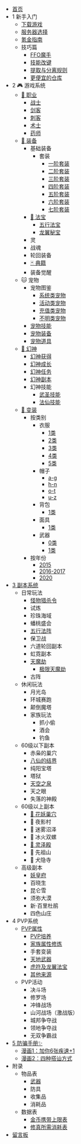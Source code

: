 - [首页](/index)
- 1 新手入门
	- [下载游戏](/start/game_download)
	- [服务器选择](/start/server_choose)
	- [氪金指南](/start/krypton_guide)
	- 技巧篇
		- [FFO魔手](/start/trick/moshou)
		- [技能改键](/start/trick/change_key)
		- [提取与分离规则](/start/trick/separate)
		- [更便宜的仓库](/start/trick/cheap_storage)
- 2 🎮 游戏系统
    - [🏃‍ 职业](/game/zhiye/index)
        - [战士](/game/zhiye/zs)
        - [剑客](/game/zhiye/jk)
        - [刺客](/game/zhiye/ck)
        - [术士](/game/zhiye/ss)
        - [药师](/game/zhiye/ys)
	- [🔪 装备](/game/equip/index)
		- 基础装备
			- 套装
				- [一阶套装](/game/equip/basic/taozhuang/lv1)
				- [二阶套装](/game/equip/basic/taozhuang/lv2)
				- [三阶套装](/game/equip/basic/taozhuang/lv3)
				- [四阶套装](/game/equip/basic/taozhuang/lv4)
				- [五阶套装](/game/equip/basic/taozhuang/lv5)
				- [六阶套装](/game/equip/basic/taozhuang/lv6)
				- [七阶套装](/game/equip/basic/taozhuang/lv7)
		- [🔖 法宝](/game/equip/fabao/index)
			- [五行法宝](/game/equip/fabao/wuxing)
			- [龙翼秘宝](/game/equip/fabao/longyi)
		- 灵
		- 战魂
		- 轮回装备
		- [🃏 典籍](/game/equip/dianji/index)
		- 装备觉醒
    - 🐱 宠物
        - 宠物图鉴
            - [系统类宠物](/game/pet/list/v1)
            - [活动类宠物](/game/pet/list/v2)
            - [充值类宠物](/game/pet/list/v3)
            - [不明类宠物](/game/pet/list/v4)
        - [宠物技能](/game/pet/skill)
        - [宠物装备](/game/pet/equip)
        - [宠物道具](/game/pet/prop)
    - [👰 幻神](/game/huanshen/index)
        - [幻神获得](/game/huanshen/howToGet)
        - [幻神成长](/game/huanshen/growth)
        - [幻神任务](/game/huanshen/task)
        - [幻神副本](/game/huanshen/instance)
        - 幻神技能
            - [武圣技能](/game/huanshen/skill_wusheng)
            - [法仙技能](/game/huanshen/skill_faxian)
    - [👗 变装](/game/suit/index)
        - 按类别
            - 衣服
                - [1类](/game/suit/clothes/1)
                - [2类](/game/suit/clothes/2)
                - [3类](/game/suit/clothes/3)
                - [4类](/game/suit/clothes/4)
                - [5类](/game/suit/clothes/5)
            - 帽子
                - [a-g](/game/suit/cap/1)
                - [h-n](/game/suit/cap/2)
                - [o-t](/game/suit/cap/3)
                - [u-z](/game/suit/cap/4)
            - 背包
                - [1类](/game/suit/bag/1)
            - 面具
                - [1类](/game/suit/face/1)
            - 武器
                - [0类](/game/suit/weapon/0)
                - [1类](/game/suit/weapon/1)
        - 按年份
            - [2015](/game/suit/2015/suit)
            - [2016-2017](/game/suit/2016-2017/suit)
            - [2020](/game/suit/2020/suit)
- [3 副本系统](/fuben/index)
	- 日常玩法
		- [怪物猎杀令](/fuben/daily/gwlsl)
		- 试炼
		- 珍珠海域
		- 蟠桃盛会
		- [五行法阵](/fuben/daily/wxfz)
		- 保卫战
		- 六道轮回副本
		- 虹霓副本
	    - [天魔劫](/fuben/daily/tmj)
			- [极限天魔劫](/fuben/daily/jxtmj)
		- 古阵
	- 休闲玩法
		- 月光岛
		- 环城赛跑
		- 颠倒魔塔
		- 家族玩法
			- 抓小偷
			- 酒会
			- 钓鱼
    - 60级以下副本
        - 赤枭的巢穴
        - [八仙的结界](/fuben/60_under/bxdjj)
        - 纯阳宝塔
        - 塔狱
        - [天空之泉](/fuben/60_under/tkzq)
        - 天之眼
        - 失落的神殿
	- 60级以上副本
		- [🌼 花妖巢穴](/fuben/60_above/hycx)
		- 🌙 夜影村
		- 🐸 迷雾沼泽
		- 🐚 冰火双螺
		- [🕍 灵泽殿](/fuben/60_above/lzd)
		- 🗻 先祖山
		- 🐶 犬隐寺
	- 高级副本
		- [妖皇府](/fuben/pro/yaohuangfu)
		- 百晓生
		- 昆仑雪
		- 须弥大漠
		- 新·百里杜鹃
		- 四色山庄
- 4 PVP系统
	- [PVP属性](/pvp/pvp_attr)
		- [PVP培养](/pvp/pvp_train)
		- [家族属性修炼](/pvp/family_attr_train)
		- 手套变装
		- [天地武器](/pvp/tiandi_weapon)
		- [虎符及龙翼法宝](/pvp/hufu_longyi)
		- [其他来源](/pvp/other)
	- PVP活动
		- 决斗场
		- 修罗场
		- 冲锋战场
		- 山河战场（激战版）
		- 城邦争夺战
		- 领地争夺战
		- 无双争霸战
- [5 防骗手册✨](/antifraud/index)
    - [漫画1：加你6张疾速+1](/antifraud/1)
    - [漫画2：四种搭讪方式](/antifraud/2)
- 附录
    - 物品表
        - [武器](/extra/items/wuqi)
        - 防具
        - 收集品
        - 消耗品
    - 数据表
        - [金币携带上限表](/extra/data/gold_limit)
        - [修真所需消耗表](/extra/data/be_god_cost)
- [留言板](/comment/index)
